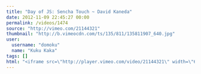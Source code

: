 ```yaml
---
title: "Day of JS: Sencha Touch ~ David Kaneda"
date: 2012-11-09 22:45:27 00:00
permalink: /videos/1474
source: "http://vimeo.com/21144321"
thumbnail: "http://b.vimeocdn.com/ts/135/811/135811907_640.jpg"
user:
  username: "domoku"
  name: "Kuku Kaka"
tags: []
html: "<iframe src=\"http://player.vimeo.com/video/21144321\" width=\"640\" height=\"352\" frameborder=\"0\" webkitAllowFullScreen mozallowfullscreen allowFullScreen></iframe>"
---
```


